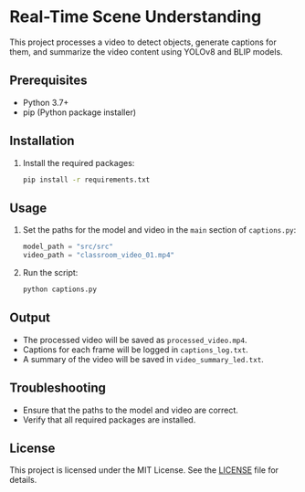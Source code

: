 # Real-Time Scene Understanding

This project processes a video to detect objects, generate captions for them, and summarize the video content using YOLOv8 and BLIP models.

## Prerequisites

- Python 3.7+
- pip (Python package installer)

## Installation

1. Install the required packages:

   ```sh
   pip install -r requirements.txt
   ```

## Usage

1. Set the paths for the model and video in the `main` section of `captions.py`:

   ```python
   model_path = "src/src"
   video_path = "classroom_video_01.mp4"
   ```
2. Run the script:

   ```sh
   python captions.py
   ```

## Output

- The processed video will be saved as `processed_video.mp4`.
- Captions for each frame will be logged in `captions_log.txt`.
- A summary of the video will be saved in `video_summary_led.txt`.

## Troubleshooting

- Ensure that the paths to the model and video are correct.
- Verify that all required packages are installed.

## License

This project is licensed under the MIT License. See the [LICENSE](LICENSE) file for details.
